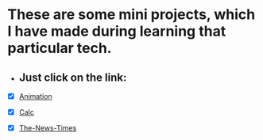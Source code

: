 # **These are some mini projects, which I have made during learning that particular tech.**

 - ## Just click on the link:

- [x]  [Animation](https://utkarsh1504.github.io/Mini-Projects/Animation/)

- [x]  [Calc](https://utkarsh1504.github.io/Mini-Projects/Calc/)

- [x]  [The-News-Times](https://utkarsh1504.github.io/Mini-Projects/html-css-project/)
